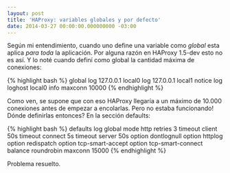```yaml
---
layout: post
title: 'HAProxy: variables globales y por defecto'
date: 2014-03-27 00:00:00.000000000 -03:00
---
```

Según mi entendimiento, cuando uno define una variable como *global* esta aplica *para toda* la aplicación. Por alguna razón en HAProxy 1.5-dev esto no es así. Y lo noté cuando definí como global la cantidad máxima de conexiones:

{% highlight bash %}
global
   log 127.0.0.1   local0
   log 127.0.0.1   local1 notice
   log loghost    local0 info
   maxconn 10000
{% endhighlight %}

Como ven, se supone que con eso HAProxy llegaría a un máximo de 10.000 conexiones antes de empezar a encolarlas. Pero no estaba funcionando! Dónde definirlas entonces? En la sección defaults:

{% highlight bash %}
defaults
   log     global
   mode    http
   retries 3
   timeout client 50s
   timeout connect 5s
   timeout server 50s
   option dontlognull
   option httplog
   option redispatch
   option tcp-smart-accept
   option tcp-smart-connect
   balance  roundrobin
   maxconn 15000
{% endhighlight %}

Problema resuelto.
